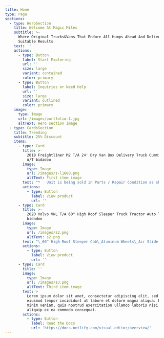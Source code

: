```yaml
---
title: Home
type: Page
sections:
  - type: HeroSection
    title: Welcome At Magic Miles
    subtitle: >-
      Where Original Trucks&Vans That Endure All Humps Ahead And Deliver
      Suitable Results
    text: ''
    actions:
      - type: Button
        label: Start Exploring
        url: ''
        size: large
        variant: contained
        color: primary
      - type: Button
        label: Inquiries or Need Help
        url: ''
        size: large
        variant: outlined
        color: primary
    image:
      type: Image
      url: /images/portfolio-1.jpg
      altText: Hero section image
  - type: CardsSection
    title: Trending
    subtitle: 25% Discount
    items:
      - type: Card
        title: >-
          2018 Freightliner M2 T/A 24' Dry Van Box Delivery Truck Cummins B6.7
          A/T bidadoo
        image:
          type: Image
          url: /images/s-l1600.png
          altText: First item image
        text: "*   Unit is being sold in Parts / Repair Condition as shown\_\n\n*   Engine does not start with unknown issues\_\n\n*   Battery will not take charge - unable to verify current mileage or hours\_\n\n*   Tires are in average condition\_\n\n*   Tread depths-\_Fronts-12/32\_ L.Rears-15/32\_ R.Rears-13/32\n\n*   Unit is in average overall cosmetic condition with wear as shown\n\n*   See photos for more details\n\n"
        actions:
          - type: Button
            label: View product
            url: ''
      - type: Card
        title: >-
          2020 Volvo VNL T/A 60" High Roof Sleeper Truck Tractor Auto Trans D13M
          bidadoo
        image:
          type: Image
          url: /images/s2.png
          altText: s2.png
        text: "\_60” High Roof Sleeper Cab\_Aluminum Wheels\_Air Slide 5th Wheel\_Suspension Dump\_Power Windows and Mirrors\_Heated Mirrors\_AM/FM Radio w/ CD, USB, Aux, and Bluetooth\n"
        actions:
          - type: Button
            label: View product
            url: ''
      - type: Card
        title: ''
        image:
          type: Image
          url: /images/s3.png
          altText: Third item image
        text: >
          Lorem ipsum dolor sit amet, consectetur adipiscing elit, sed do
          eiusmod tempor incididunt ut labore et dolore magna aliqua. Ut enim ad
          minim veniam, quis nostrud exercitation ullamco laboris nisi ut
          aliquip ex ea commodo consequat.
        actions:
          - type: Button
            label: Read the Docs
            url: 'https://docs.netlify.com/visual-editor/overview/'
---
```

